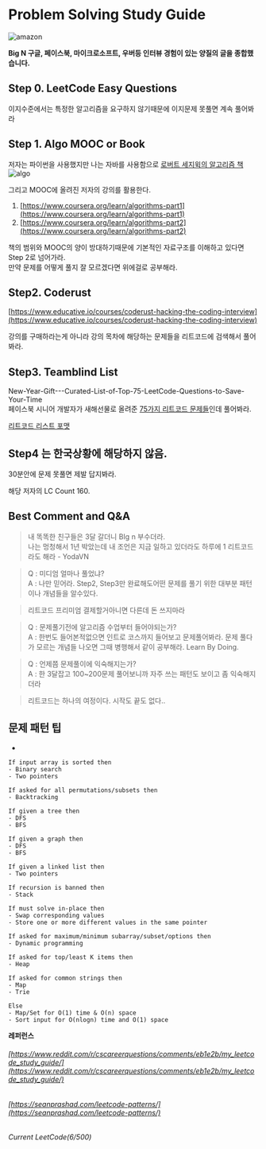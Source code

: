# Problem Solving Study Guide

![amazon](https://user-images.githubusercontent.com/72185011/158957137-2b800171-6a3b-4b79-9c74-8ccb91450661.png)

**Big N 구글, 페이스북, 마이크로소프트, 우버등 인터뷰 경험이 있는 양질의 글을 종합했습니다.**

## Step 0. LeetCode Easy Questions

이지수준에서는 특정한 알고리즘을 요구하지 않기때문에 이지문제 못풀면 계속 풀어봐라

## Step 1. Algo MOOC or Book

저자는 파이썬을 사용했지만 나는 자바를 사용함으로 [로버트 세지윅의 알고리즘 책](https://www.amazon.com/Algorithms-4th-Robert-Sedgewick/dp/032157351X/)   
![algo](https://user-images.githubusercontent.com/72185011/158957378-ed3859df-ecd3-4baa-82df-e761f9e61cbf.jpg)

그리고 MOOC에 올려진 저자의 강의를 활용한다.

1.  [https://www.coursera.org/learn/algorithms-part1](https://www.coursera.org/learn/algorithms-part1)  
2.  [https://www.coursera.org/learn/algorithms-part2](https://www.coursera.org/learn/algorithms-part2) 

책의 범위와 MOOC의 양이 방대하기때문에 기본적인 자료구조를 이해하고 있다면 Step 2로 넘어가라.  
만약 문제를 어떻게 풀지 잘 모르겠다면 위에걸로 공부해라. 

## Step2. Coderust

[https://www.educative.io/courses/coderust-hacking-the-coding-interview](https://www.educative.io/courses/coderust-hacking-the-coding-interview)

강의를 구매하라는게 아니라 강의 목차에 해당하는 문제들을 리트코드에 검색해서 풀어봐라.

## Step3. Teamblind List
New-Year-Gift---Curated-List-of-Top-75-LeetCode-Questions-to-Save-Your-Time  
페이스북 시니어 개발자가 새해선물로 올려준 [75가지 리트코드 문제들](https://www.teamblind.com/article/New-Year-Gift---Curated-List-of-Top-75-LeetCode-Questions-to-Save-Your-Time-OaM1orEU)인데 풀어봐라.


[리트코드 리스트 포맷](https://leetcode.com/list/xoqag3yj/)

## Step4 는 한국상황에 해당하지 않음.

30분안에 문제 못풀면 제발 답지봐라.

해당 저자의 LC Count 160.

## Best Comment and Q&A

> 내 똑똑한 친구들은 3달 갈더니 BIg n 부수더라.  
> 나는 멍청해서 1년 박았는데 내 조언은 지금 일하고 있더라도 하루에 1 리트코드라도 해라 - YodaVN
> 

> Q : 미디엄 얼마나 풀었냐?  
A : 나만 믿어라. Step2, Step3만 완료해도어떤 문제를 풀기 위한 대부분 패턴이나 개념들을 알수있다.
> 

> 리트코드 프리미엄 결제할거아니면 다른데 돈 쓰지마라
> 

> Q : 문제풀기전에 알고리즘 수업부터 들어야되는가?  
A : 한번도 들어본적없으면 인트로 코스까지 들어보고 문제풀어봐라. 문제 풀다가 모르는 개념들 나오면 그때 병행해서 같이 공부해라. Learn By Doing.
> 

> Q : 언제쯤 문제풀이에 익숙해지는가?  
A : 한 3달잡고 100~200문제 풀어보니까 자주 쓰는 패턴도 보이고 좀 익숙해지더라
> 

> 리트코드는 하나의 여정이다. 시작도 끝도 없다..
> 

## 문제 패턴 팁

- 
    
    If input array is sorted then
    - Binary search
    - Two pointers
    
    If asked for all permutations/subsets then
    - Backtracking
    
    If given a tree then
    - DFS
    - BFS
    
    If given a graph then
    - DFS
    - BFS
    
    If given a linked list then
    - Two pointers
    
    If recursion is banned then
    - Stack
    
    If must solve in-place then
    - Swap corresponding values
    - Store one or more different values in the same pointer
    
    If asked for maximum/minimum subarray/subset/options then
    - Dynamic programming
    
    If asked for top/least K items then
    - Heap
    
    If asked for common strings then
    - Map
    - Trie
    
    Else
    - Map/Set for O(1) time & O(n) space
    - Sort input for O(nlogn) time and O(1) space
    

**레퍼런스**

###### [https://www.reddit.com/r/cscareerquestions/comments/eb1e2b/my_leetcode_study_guide/](https://www.reddit.com/r/cscareerquestions/comments/eb1e2b/my_leetcode_study_guide/)

###### [https://seanprashad.com/leetcode-patterns/](https://seanprashad.com/leetcode-patterns/)

###### Current LeetCode(6/500)
